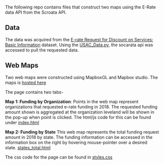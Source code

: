 The following repo contains files that construct two maps using the E-Rate data API from the Scroata API.

## Data
The data was acquired from the [E-rate Request for Discount on Services: Basic Information](https://opendata.usac.org/E-rate/E-rate-Request-for-Discount-on-Services-Basic-Info/9s6i-myen)
dataset. Using the [USAC_Data.py](https://github.com/jeremysingh21/USAC-GIS-TASK/blob/master/USAC_Data.ipynb), the socarata api was accessed to pull the requested data.
## Web Maps
Two web maps were constructed using MapboxGL and Mapbox studio. The maps is [hosted here](https://jeremysingh21.github.io/USAC-GIS-TASK/index.html)

The page contains two tabs-

**Map 1: Funding by Organization**: Points in the web map represent organizations that requested e-rate funding in 2018. The requested funding amount shown is aggregated at the organization leveland will be shown in the pop-up when point is clicked. The html/js code for this can be found under [index.html](https://github.com/jeremysingh21/USAC-GIS-TASK/blob/master/index.html)

**Map 2: Funding by State** This web map represents the total funding request amount in 2018 by state. The funding information can be accessed in the information box on the right by hovering mouse-pointer over a desired state. [states_total.html](https://github.com/jeremysingh21/USAC-GIS-TASK/blob/master/states_total.html)

The css code for the page can be found in [styles.css](https://github.com/jeremysingh21/USAC-GIS-TASK/blob/master/styles.css)
